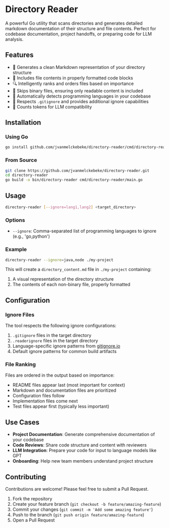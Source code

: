 # Directory Reader

A powerful Go utility that scans directories and generates detailed markdown documentation of their structure and file contents. Perfect for codebase documentation, project handoffs, or preparing code for LLM analysis.

## Features

- 📂 Generates a clean Markdown representation of your directory structure
- 📄 Includes file contents in properly formatted code blocks
- 🔍 Intelligently ranks and orders files based on importance
- 🚫 Skips binary files, ensuring only readable content is included
- 🧠 Automatically detects programming languages in your codebase
- 🙈 Respects `.gitignore` and provides additional ignore capabilities
- 🔢 Counts tokens for LLM compatibility

## Installation

### Using Go

```bash
go install github.com/jvanmelckebeke/directory-reader/cmd/directory-reader@latest
```

### From Source

```bash
git clone https://github.com/jvanmelckebeke/directory-reader.git
cd directory-reader
go build -o bin/directory-reader cmd/directory-reader/main.go
```

## Usage

```bash
directory-reader [--ignore=lang1,lang2] <target_directory>
```

### Options

- `--ignore`: Comma-separated list of programming languages to ignore (e.g., 'go,python')

### Example

```bash
directory-reader --ignore=java,node ./my-project
```

This will create a `directory_content.md` file in `./my-project` containing:
1. A visual representation of the directory structure
2. The contents of each non-binary file, properly formatted

## Configuration

### Ignore Files

The tool respects the following ignore configurations:

1. `.gitignore` files in the target directory
2. `.readerignore` files in the target directory
3. Language-specific ignore patterns from [gitignore.io](https://www.toptal.com/developers/gitignore)
4. Default ignore patterns for common build artifacts

### File Ranking

Files are ordered in the output based on importance:
- README files appear last (most important for context)
- Markdown and documentation files are prioritized
- Configuration files follow
- Implementation files come next
- Test files appear first (typically less important)

## Use Cases

- **Project Documentation**: Generate comprehensive documentation of your codebase
- **Code Reviews**: Share code structure and content with reviewers
- **LLM Integration**: Prepare your code for input to language models like GPT
- **Onboarding**: Help new team members understand project structure

## Contributing

Contributions are welcome! Please feel free to submit a Pull Request.

1. Fork the repository
2. Create your feature branch (`git checkout -b feature/amazing-feature`)
3. Commit your changes (`git commit -m 'Add some amazing feature'`)
4. Push to the branch (`git push origin feature/amazing-feature`)
5. Open a Pull Request
